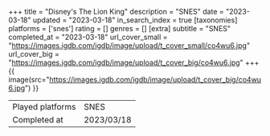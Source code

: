 +++
title = "Disney's The Lion King"
description = "SNES"
date = "2023-03-18"
updated = "2023-03-18"
in_search_index = true
[taxonomies]
platforms = ['snes']
rating = []
genres = []
[extra]
subtitle = "SNES"
completed_at = "2023-03-18"
url_cover_small = "https://images.igdb.com/igdb/image/upload/t_cover_small/co4wu6.jpg"
url_cover_big = "https://images.igdb.com/igdb/image/upload/t_cover_big/co4wu6.jpg"
+++
{{ image(src="https://images.igdb.com/igdb/image/upload/t_cover_big/co4wu6.jpg") }}

|              |            |
| ------------ | ---------- |
| Played platforms    | SNES |
| Completed at | 2023/03/18 |

